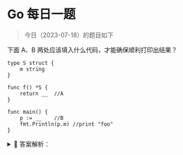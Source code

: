 # Go 每日一题

> 今日（2023-07-18）的题目如下

下面 A、B 两处应该填入什么代码，才能确保顺利打印出结果？

```golang
type S struct {
	m string
}

func f() *S {
	return __  //A
}

func main() {
	p := __    //B
	fmt.Println(p.m) //print "foo"
}
```

<details>
<summary style="cursor: pointer">🔑 答案解析：</summary>
<div>


参考答案及解析：

```
A. &S{"foo"} 
B. *f() 或者 f()
```

f() 函数返回参数是指针类型，所以可以用 & 取结构体的指针；B 处，如果填 `*f()`，则 p 是 S 类型；如果填 `f()`，则 p 是 *S 类型，不过都可以使用 p.m 取得结构体的成员。


</div>
</details>
